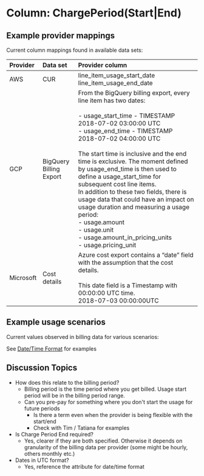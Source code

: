 # Column: ChargePeriod(Start|End)

## Example provider mappings

Current column mappings found in available data sets:

| Provider  | Data set                | Provider column                        |
|:----------|:------------------------|:---------------------------------------|
| AWS       | CUR                     | line_item_usage_start_date<br>line_item_usage_end_date|
| GCP       | BigQuery Billing Export | From the BigQuery billing export, every line item has two dates:<br><br>- usage_start_time - TIMESTAMP<br>    2018-07-02 03:00:00 UTC<br>- usage_end_time - TIMESTAMP<br>    2018-07-02 04:00:00 UTC<br><br>The start time is inclusive and the end time is exclusive.   The moment defined by usage_end_time is then used to define a usage_start_time for subsequent cost line items.<br>In addition to these two fields, there is usage data that could have an impact on usage duration and measuring a usage period:<br>- usage.amount<br>- usage.unit<br>- usage.amount_in_pricing_units<br>- usage.pricing_unit |
| Microsoft | Cost details            | Azure cost export contains a “date” field with the assumption that the cost details.  <br><br>This date field is a Timestamp with 00:00:00 UTC time.<br>2018-07-03 00:00:00UTC|

## Example usage scenarios

Current values observed in billing data for various scenarios:

See [Date/Time Format](../attributes/datetime_format.md) for examples

## Discussion Topics

- How does this relate to the billing period?
  - Billing period is the time period where you get billed. Usage start period will be in the billing period range.
  - Can you pre-pay for something where you don't start the usage for future periods
    - Is there a term even when the provider is being flexible with the start/end
    - Check with Tim / Tatiana for examples
- Is Charge Period End required?
  - Yes, clearer if they are both specified. Otherwise it depends on granularity of the billing data per provider (some might be hourly, others monthly etc.)
- Dates in UTC format?
  - Yes, reference the attribute for date/time format

